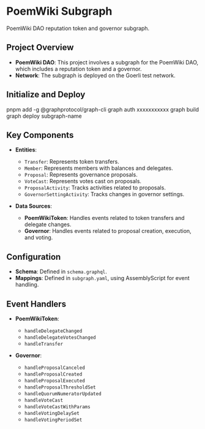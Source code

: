 # PoemWiki Subgraph

PoemWiki DAO reputation token and governor subgraph.

## Project Overview

- **PoemWiki DAO**: This project involves a subgraph for the PoemWiki DAO, which includes a reputation token and a governor.
- **Network**: The subgraph is deployed on the Goerli test network.

## Initialize and Deploy
pnpm add -g @graphprotocol/graph-cli
graph auth xxxxxxxxxxx
graph build
graph deploy subgraph-name

## Key Components

- **Entities**: 
  - `Transfer`: Represents token transfers.
  - `Member`: Represents members with balances and delegates.
  - `Proposal`: Represents governance proposals.
  - `VoteCast`: Represents votes cast on proposals.
  - `ProposalActivity`: Tracks activities related to proposals.
  - `GovernorSettingActivity`: Tracks changes in governor settings.

- **Data Sources**:
  - **PoemWikiToken**: Handles events related to token transfers and delegate changes.
  - **Governor**: Handles events related to proposal creation, execution, and voting.

## Configuration

- **Schema**: Defined in `schema.graphql`.
- **Mappings**: Defined in `subgraph.yaml`, using AssemblyScript for event handling.

## Event Handlers

- **PoemWikiToken**:
  - `handleDelegateChanged`
  - `handleDelegateVotesChanged`
  - `handleTransfer`

- **Governor**:
  - `handleProposalCanceled`
  - `handleProposalCreated`
  - `handleProposalExecuted`
  - `handleProposalThresholdSet`
  - `handleQuorumNumeratorUpdated`
  - `handleVoteCast`
  - `handleVoteCastWithParams`
  - `handleVotingDelaySet`
  - `handleVotingPeriodSet`

